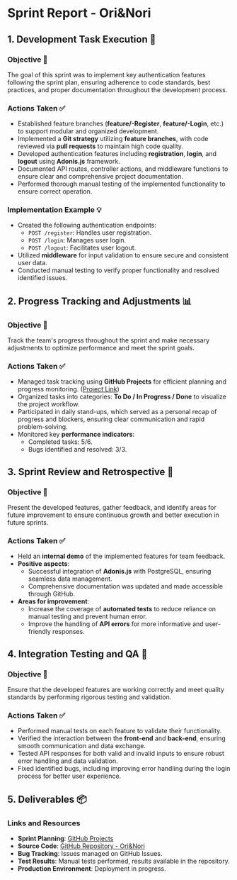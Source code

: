 # Sprint Report - Ori&Nori

## 1. Development Task Execution 🚀

### Objective 🎯

The goal of this sprint was to implement key authentication features following the sprint plan, ensuring adherence to code standards, best practices, and proper documentation throughout the development process.

### Actions Taken ✅

- Established feature branches (**feature/-Register**, **feature/-Login**, etc.) to support modular and organized development.
- Implemented a **Git strategy** utilizing **feature branches**, with code reviewed via **pull requests** to maintain high code quality.
- Developed authentication features including **registration**, **login**, and **logout** using **Adonis.js** framework.
- Documented API routes, controller actions, and middleware functions to ensure clear and comprehensive project documentation.
- Performed thorough manual testing of the implemented functionality to ensure correct operation.

### Implementation Example 💡

- Created the following authentication endpoints:
  - `POST /register`: Handles user registration.
  - `POST /login`: Manages user login.
  - `POST /logout`: Facilitates user logout.
- Utilized **middleware** for input validation to ensure secure and consistent user data.
- Conducted manual testing to verify proper functionality and resolved identified issues.

## 2. Progress Tracking and Adjustments 📊

### Objective 🎯

Track the team's progress throughout the sprint and make necessary adjustments to optimize performance and meet the sprint goals.

### Actions Taken ✅

- Managed task tracking using **GitHub Projects** for efficient planning and progress monitoring. ([Project Link](https://github.com/users/thomas-maye/projects/1))
- Organized tasks into categories: **To Do / In Progress / Done** to visualize the project workflow.
- Participated in daily stand-ups, which served as a personal recap of progress and blockers, ensuring clear communication and rapid problem-solving.
- Monitored key **performance indicators**:
  - Completed tasks: 5/6.
  - Bugs identified and resolved: 3/3.

## 3. Sprint Review and Retrospective 🔄

### Objective 🎯

Present the developed features, gather feedback, and identify areas for future improvement to ensure continuous growth and better execution in future sprints.

### Actions Taken ✅

- Held an **internal demo** of the implemented features for team feedback.
- **Positive aspects**:
  - Successful integration of **Adonis.js** with PostgreSQL, ensuring seamless data management.
  - Comprehensive documentation was updated and made accessible through GitHub.
- **Areas for improvement**:
  - Increase the coverage of **automated tests** to reduce reliance on manual testing and prevent human error.
  - Improve the handling of **API errors** for more informative and user-friendly responses.

## 4. Integration Testing and QA 🧪

### Objective 🎯

Ensure that the developed features are working correctly and meet quality standards by performing rigorous testing and validation.

### Actions Taken ✅

- Performed manual tests on each feature to validate their functionality.
- Verified the interaction between the **front-end** and **back-end**, ensuring smooth communication and data exchange.
- Tested API responses for both valid and invalid inputs to ensure robust error handling and data validation.
- Fixed identified bugs, including improving error handling during the login process for better user experience.

## 5. Deliverables 📦

### Links and Resources

- **Sprint Planning**: [GitHub Projects](https://github.com/users/thomas-maye/projects/1)
- **Source Code**: [GitHub Repository - Ori&Nori](https://github.com/thomas-maye/OriAndNori)
- **Bug Tracking**: Issues managed on GitHub Issues.
- **Test Results**: Manual tests performed, results available in the repository.
- **Production Environment**: Deployment in progress.
